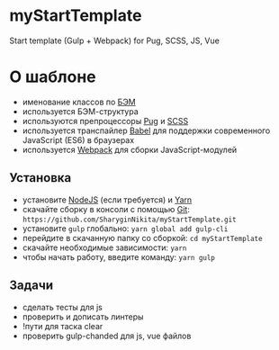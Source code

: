 # myStartTemplate
Start template (Gulp + Webpack) for Pug, SCSS, JS, Vue

# О шаблоне
* именование классов по [БЭМ](https://ru.bem.info/)
* используется БЭМ-структура
* используются препроцессоры [Pug](https://pugjs.org/) и [SCSS](https://sass-lang.com/)
* используется транспайлер [Babel](https://babeljs.io/) для поддержки современного JavaScript (ES6) в браузерах
* используется [Webpack](https://webpack.js.org/) для сборки JavaScript-модулей

## Установка
* установите [NodeJS](https://nodejs.org/en/) (если требуется) и [Yarn](https://yarnpkg.com/en/docs/install)
* скачайте сборку в консоли с помощью [Git](https://gicm.com/downloads): ```https://github.com/SharyginNikita/myStartTemplate.git```
* установите ```gulp``` глобально: ```yarn global add gulp-cli```
* перейдите в скачанную папку со сборкой: ```cd myStartTemplate```
* скачайте необходимые зависимости: ```yarn```
* чтобы начать работу, введите команду: ```yarn gulp```

## Задачи
* сделать тесты для js
* проверить и дописать линтеры
* !пути для таска clear
* проверить gulp-chanded для js, vue файлов



